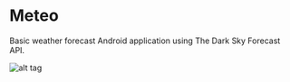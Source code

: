 # Meteo

Basic weather forecast Android application using The Dark Sky Forecast API.

![alt tag](https://gfycat.com/UnlinedBasicIcterinewarbler)
